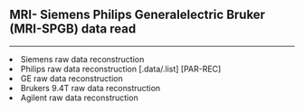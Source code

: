 ## MRI- Siemens Philips Generalelectric Bruker (MRI-SPGB) data read
***
<li>Siemens raw data reconstruction</li>
<li>Philips raw data reconstruction [.data/.list] [PAR-REC]</li> 
<li>GE raw data reconstruction</li>
<li>Brukers 9.4T raw data reconstruction</li>
<li>Agilent raw data reconstruction</li>
